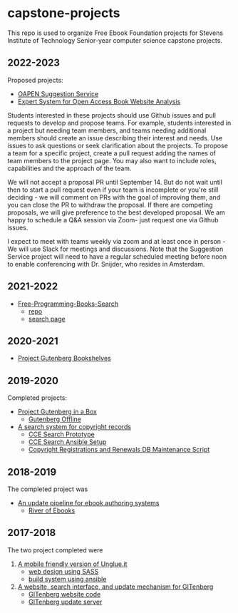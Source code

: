 # capstone-projects
This repo is used to organize Free Ebook Foundation projects for Stevens Institute of Technology Senior-year computer science capstone projects.

## 2022-2023

Proposed projects:

- [OAPEN Suggestion Service](oapen-doab.md#oapen-suggestion-service)
- [Expert System for Open Access Book Website Analysis](oapen-doab.md#expert-system-for-open-access-book-website-analysis)


Students interested in these projects should use Github issues and pull requests to develop and propose teams. For example, students interested in a project but needing team members, and teams needing additional members should create an issue describing their interest and needs. Use issues to ask questions or seek clarification about the projects. To propose a team for a specific project, create a pull request adding the names of team members to the project page. You may also want to include roles, capabilities and the approach of the team. 

We will not accept a proposal PR until September 14. But do not wait until then to start a pull request even if your team is incomplete or you're still deciding - we will comment on PRs with the goal of improving them, and you can close the PR to withdraw the proposal. If there are competing proposals, we will give preference to the best developed proposal. We am happy to schedule a Q&A session via Zoom- just request one via Github issues.

I expect to meet with teams weekly via zoom and at least once in person - We will use Slack for meetings and discussions. Note that the Suggestion Service project will need to have a regular scheduled meeting before noon to enable conferencing with Dr. Snijder, who resides in Amsterdam.

## 2021-2022

 - [Free-Programming-Books-Search](fpb.md)
    - [repo](https://github.com/EbookFoundation/free-programming-books-search/)
    - [search page](https://EbookFoundation.github.io/free-programming-books-search/)


## 2020-2021

 - [Project Gutenberg Bookshelves](bookshelves.md)

## 2019-2020

Completed projects:

 - [Project Gutenberg in a Box](pgiab.md)
    - [Gutenberg Offline](https://github.com/EbookFoundation/zimgutenberg)
 - [A search system for copyright records](copyright-renewals.md)
    - [CCE Search Prototype](https://github.com/EbookFoundation/cce-search-prototype)
    - [CCE Search Ansible Setup](https://github.com/EbookFoundation/cce-search-ansible)
    - [Copyright Registrations and Renewals DB Maintenance Script](https://github.com/EbookFoundation/bardo-copyright-db)



## 2018-2019

The completed project was

 - [An update pipeline for ebook authoring systems](pipeline.md)
    - [River of Ebooks](https://github.com/EbookFoundation/river-of-ebooks)
 

## 2017-2018

The two project completed were
 1. [A mobile friendly version of Unglue.it](https://m.unglue.it)
    - [web design using SASS](https://github.com/EbookFoundation/regluit)
    - [build system using ansible](https://github.com/EbookFoundation/regluit-provisioning)
 2. [A website, search interface, and update mechanism for GITenberg](https://www.gitenberg.org/)
    - [GITenberg website code](https://github.com/gitenberg-dev/giten_site)
    - [GITenberg update server](https://github.com/gitenberg-dev/gitberg-autoupdate)
